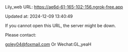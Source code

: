 Lily_web URL: https://ae6d-61-165-102-156.ngrok-free.app

Updated at: 2024-12-09 13:40:49

If you cannot open this URL, the server might be down.

Please contact: 

goley04@foxmail.com Or Wechat:GL_yeaH